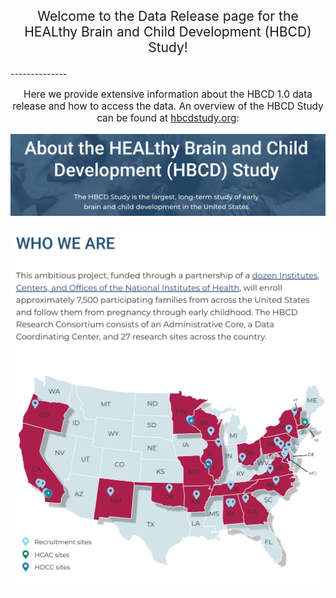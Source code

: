 <p style="text-align: center; font-size: 1.5em">Welcome to the Data Release page for the HEALthy Brain and Child Development (HBCD) Study!</p>
--------------
<br>
<p style="text-align: center; font-size: 1.1em">Here we provide extensive information about the HBCD 1.0 data release and how to access the data. An overview of the HBCD Study can be found at <a href="https://hbcdstudy.org/">hbcdstudy.org</a>:</p> 

![](images/about-header-hbcd-text.png)

[![](images/who-we-are-hbcd-text.png)](https://hbcdstudy.org/federal-partners/)
![](images/who-we-are-map-hbcd.png)